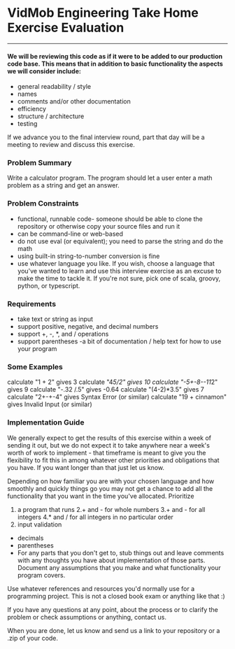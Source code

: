 # VidMob Engineering Take Home Exercise Evaluation
***
#### We will be reviewing this code as if it were to be added to our production code base. This means that in addition to basic functionality the aspects we will consider include:
- general readability / style
- names
- comments and/or other documentation
- efficiency
- structure / architecture
- testing

If we advance you to the final interview round, part that day will be a meeting to review and discuss this exercise.

### Problem Summary
Write a calculator program. The program should let a user enter a math problem as a string and get an answer.

### Problem Constraints
- functional, runnable code- someone should be able to clone the repository or otherwise copy your source files and run it
- can be command-line or web-based
- do not use eval (or equivalent); you need to parse the string and do the math
- using built-in string-to-number conversion is fine
- use whatever language you like. If you wish, choose a language that you've wanted to learn and use this interview exercise as an excuse to make the time to tackle it. If you're not sure, pick one of scala, groovy, python, or typescript.

### Requirements
- take text or string as input
- support positive, negative, and decimal numbers
- support +, -, *, and / operations
- support parentheses
 -a bit of documentation / help text for how to use your program

### Some Examples
calculate "1 + 2" gives 3
calculate "4*5/2" gives 10
calculate "-5+-8--11*2" gives 9
calculate "-.32       /.5" gives -0.64
calculate "(4-2)*3.5" gives 7
calculate "2+-+-4" gives Syntax Error (or similar)
calculate "19 + cinnamon" gives Invalid Input (or similar)

### Implementation Guide
We generally expect to get the results of this exercise within a week of sending it out, but we do not expect it to take anywhere near a week's worth of work to implement - that timeframe is meant to give you the flexibility to fit this in among whatever other priorities and obligations that you have. If you want longer than that just let us know.

Depending on how familiar you are with your chosen language and how smoothly and quickly things go you may not get a chance to add all the functionality that you want in the time you've allocated. Prioritize
1. a program that runs
2.\+ and - for whole numbers
3.\+ and - for all integers
4.\* and / for all integers in no particular order
5. input validation
  - decimals
  - parentheses
  - For any parts that you don't get to, stub things out and leave comments with any thoughts you have about implementation of those parts. Document any assumptions that you make and what functionality your program covers.

Use whatever references and resources you'd normally use for a programming project. This is not a closed book exam or anything like that :)

If you have any questions at any point, about the process or to clarify the problem or check assumptions or anything, contact us.

When you are done, let us know and send us a link to your repository or a .zip of your code.
